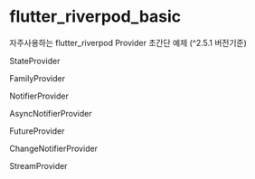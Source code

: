 # flutter_riverpod_basic
자주사용하는 flutter_riverpod Provider 초간단 예제 (^2.5.1 버전기준)

StateProvider

FamilyProvider

NotifierProvider

AsyncNotifierProvider

FutureProvider

ChangeNotifierProvider

StreamProvider
